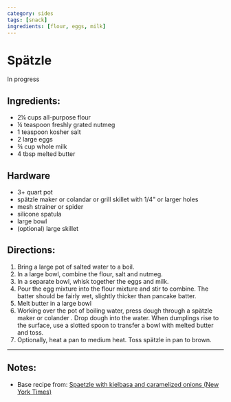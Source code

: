 ```yaml
---
category: sides
tags: [snack]
ingredients: [flour, eggs, milk]
---
```


# Spätzle

In progress

## Ingredients:

- 2¼ cups all-purpose flour
- ¼ teaspoon freshly grated nutmeg
- 1 teaspoon kosher salt
- 2 large eggs
- ¾ cup whole milk
- 4 tbsp melted butter

## Hardware

- 3+ quart pot
- spätzle maker or colandar or grill skillet with 1/4" or larger holes
- mesh strainer or spider
- silicone spatula
- large bowl
- (optional) large skillet

## Directions:

1. Bring a large pot of salted water to a boil. 
2. In a large bowl, combine the flour, salt and nutmeg. 
3. In a separate bowl, whisk together the eggs and milk. 
4. Pour the egg mixture into the flour mixture and stir to combine. The batter should be fairly wet, slightly thicker than pancake batter.
5. Melt butter in a large bowl
6. Working over the pot of boiling water, press dough through a spätzle maker or colander . Drop dough into the water. When dumplings rise to the surface, use a slotted spoon to transfer a bowl with melted butter and toss.
7. Optionally, heat a pan to medium heat. Toss spätzle in pan to brown.

---

## Notes:

- Base recipe from: [Spaetzle with kielbasa and caramelized onions (New York Times)](https://cooking.nytimes.com/recipes/12227-spaetzle-with-kielbasa-and-caramelized-onions)
